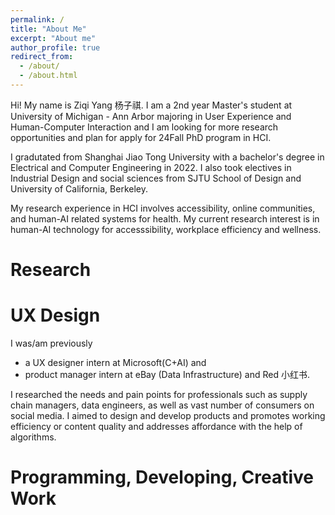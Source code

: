 ```yaml
---
permalink: /
title: "About Me"
excerpt: "About me"
author_profile: true
redirect_from: 
  - /about/
  - /about.html
---
```


Hi! My name is Ziqi Yang 杨子祺. I am a 2nd year Master's student at University of Michigan - Ann Arbor majoring in User Experience and Human-Computer Interaction and I am looking for more research opportunities and plan for apply for 24Fall PhD program in HCI.

I gradutated from Shanghai Jiao Tong University with a bachelor's degree in Electrical and Computer Engineering in 2022. I also took electives in Industrial Design and social sciences from SJTU School of Design and University of California, Berkeley. 

My research experience in HCI involves accessibility, online communities, and human-AI related systems for health. My current research interest is in human-AI technology for accesssibility, workplace efficiency and wellness.
# Research


# UX Design

I was/am previously 
- a UX designer intern at Microsoft(C+AI) and 
- product manager intern at eBay (Data Infrastructure) and Red 小红书. 

I researched the needs and pain points for professionals such as supply chain managers, data engineers, as well as vast number of consumers on social media. I aimed to design and develop products and promotes working efficiency or content quality and addresses affordance with the help of algorithms.

# Programming, Developing, Creative Work
